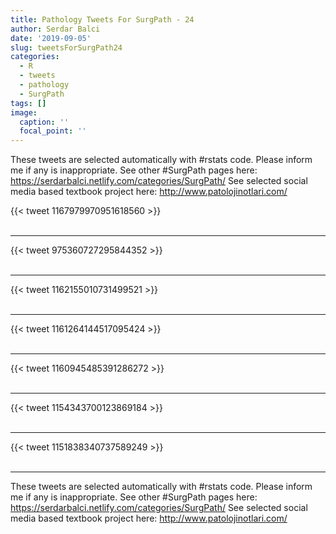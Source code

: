 ```yaml
---
title: Pathology Tweets For SurgPath - 24
author: Serdar Balci
date: '2019-09-05'
slug: tweetsForSurgPath24
categories:
  - R
  - tweets
  - pathology
  - SurgPath
tags: []
image:
  caption: ''
  focal_point: ''
---
```



These tweets are selected automatically with #rstats code. Please inform me if any is inappropriate.
See other #SurgPath pages here: https://serdarbalci.netlify.com/categories/SurgPath/ 
See selected social media based textbook project here: http://www.patolojinotlari.com/

{{< tweet 1167979970951618560 >}}
<br>
<br>
<hr>
{{< tweet 975360727295844352 >}}
<br>
<br>
<hr>
{{< tweet 1162155010731499521 >}}
<br>
<br>
<hr>
{{< tweet 1161264144517095424 >}}
<br>
<br>
<hr>
{{< tweet 1160945485391286272 >}}
<br>
<br>
<hr>
{{< tweet 1154343700123869184 >}}
<br>
<br>
<hr>
{{< tweet 1151838340737589249 >}}
<br>
<br>
<hr>


These tweets are selected automatically with #rstats code. Please inform me if any is inappropriate.
See other #SurgPath pages here: https://serdarbalci.netlify.com/categories/SurgPath/ 
See selected social media based textbook project here: http://www.patolojinotlari.com/
